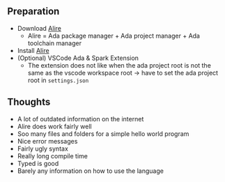 ## Preparation

- Download [Alire](https://ada-lang.io/)
  - Alire = Ada package manager + Ada project manager + Ada toolchain manager
- Install [Alire](https://alire.ada.dev/docs/)
- (Optional) VSCode Ada & Spark Extension
  - The extension does not like when the ada project root is not the same as the vscode workspace root &rarr; have to set the ada project root in `settings.json`

## Thoughts

- A lot of outdated information on the internet
- Alire does work fairly well
- Soo many files and folders for a simple hello world program
- Nice error messages
- Fairly ugly syntax
- Really long compile time
- Typed is good
- Barely any information on how to use the language
